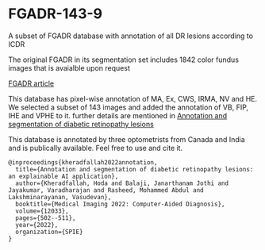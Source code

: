 # FGADR-143-9
A subset of FGADR database with annotation of all DR lesions according to ICDR

The original FGADR in its segmentation set includes 1842 color fundus images that is avaialble upon request

[FGADR article](https://ieeexplore.ieee.org/iel7/42/4359023/09257400.pdf?casa_token=FuYCqWMPlPkAAAAA:OSWB-SnST2BnZpHXBr1byoVXdCxjVVQpBUkzVU41W0u3dZZSWaeHarD7Ol1RBCzbDZ7lnCpvHuA)

This database has pixel-wise annotation of MA, Ex, CWS, IRMA, NV and HE. We selected a subset of 143 images and added the annotation of VB, FIP, IHE and VPHE to it. further details are mentioned in [Annotation and segmentation of diabetic retinopathy lesions](https://www.spiedigitallibrary.org/conference-proceedings-of-spie/12033/120331X/Annotation-and-segmentation-of-diabetic-retinopathy-lesions--an-explainable/10.1117/12.2612576.short?SSO=1)

This database is annotated by three optometrists from Canada and India and is publically available. Feel free to use and cite it.

~~~
@inproceedings{kheradfallah2022annotation,
  title={Annotation and segmentation of diabetic retinopathy lesions: an explainable AI application},
  author={Kheradfallah, Hoda and Balaji, Janarthanam Jothi and Jayakumar, Varadharajan and Rasheed, Mohammed Abdul and Lakshminarayanan, Vasudevan},
  booktitle={Medical Imaging 2022: Computer-Aided Diagnosis},
  volume={12033},
  pages={502--511},
  year={2022},
  organization={SPIE}
}
~~~
